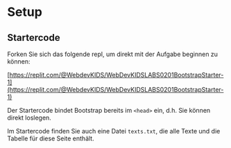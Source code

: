 # Setup 

## Startercode

Forken Sie sich das folgende repl, um direkt mit der Aufgabe beginnen zu können:

[https://replit.com/@WebdevKIDS/WebDevKIDSLABS0201BootstrapStarter-1](https://replit.com/@WebdevKIDS/WebDevKIDSLABS0201BootstrapStarter-1)

Der Startercode bindet Bootstrap bereits im ```<head>``` ein, d.h. Sie können direkt loslegen.

Im Startercode finden Sie auch eine Datei ```texts.txt```, die alle Texte und die Tabelle für diese Seite enthält.
